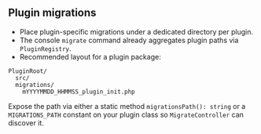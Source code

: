 Plugin migrations
-----------------

- Place plugin-specific migrations under a dedicated directory per plugin.
- The console `migrate` command already aggregates plugin paths via `PluginRegistry`.
- Recommended layout for a plugin package:

```
PluginRoot/
  src/
  migrations/
    mYYYYMMDD_HHMMSS_plugin_init.php
```

Expose the path via either a static method `migrationsPath(): string` or a `MIGRATIONS_PATH` constant on your plugin class so `MigrateController` can discover it.

